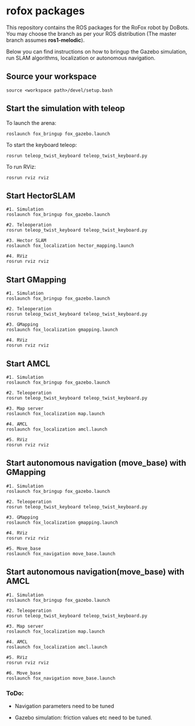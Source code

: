 # rofox packages

This repository contains the ROS packages for the RoFox robot by DoBots.
You may choose the branch as per your ROS distribution (The master branch assumes **ros1-melodic**).

Below you can find instructions on how to bringup the Gazebo simulation, run SLAM algorithms, localization or autonomous navigation.

## Source your workspace
```
source <workspace path>/devel/setup.bash
```

## Start the simulation with teleop

To launch the arena:
```
roslaunch fox_bringup fox_gazebo.launch
```
To start the keyboard teleop:

```
rosrun teleop_twist_keyboard teleop_twist_keyboard.py
```

To run RViz:
```
rosrun rviz rviz
```

## Start HectorSLAM
```
#1. Simulation
roslaunch fox_bringup fox_gazebo.launch

#2. Teleoperation
rosrun teleop_twist_keyboard teleop_twist_keyboard.py

#3. Hector SLAM
roslaunch fox_localization hector_mapping.launch

#4. RViz
rosrun rviz rviz
```

## Start GMapping
```
#1. Simulation
roslaunch fox_bringup fox_gazebo.launch

#2. Teleoperation
rosrun teleop_twist_keyboard teleop_twist_keyboard.py

#3. GMapping
roslaunch fox_localization gmapping.launch

#4. RViz
rosrun rviz rviz
```

## Start AMCL
```
#1. Simulation
roslaunch fox_bringup fox_gazebo.launch

#2. Teleoperation
rosrun teleop_twist_keyboard teleop_twist_keyboard.py

#3. Map server
roslaunch fox_localization map.launch

#4. AMCL
roslaunch fox_localization amcl.launch

#5. RViz
rosrun rviz rviz
```

## Start autonomous navigation (move_base) with GMapping 
```
#1. Simulation
roslaunch fox_bringup fox_gazebo.launch

#2. Teleoperation
rosrun teleop_twist_keyboard teleop_twist_keyboard.py

#3. GMapping
roslaunch fox_localization gmapping.launch

#4. RViz
rosrun rviz rviz

#5. Move_base
roslaunch fox_navigation move_base.launch 
```

## Start autonomous navigation(move_base) with AMCL 
```
#1. Simulation
roslaunch fox_bringup fox_gazebo.launch

#2. Teleoperation
rosrun teleop_twist_keyboard teleop_twist_keyboard.py

#3. Map server
roslaunch fox_localization map.launch

#4. AMCL
roslaunch fox_localization amcl.launch

#5. RViz
rosrun rviz rviz

#6. Move_base
roslaunch fox_navigation move_base.launch 
```

### ToDo:

- Navigation parameters need to be tuned

- Gazebo simulation: friction values etc need to be tuned.